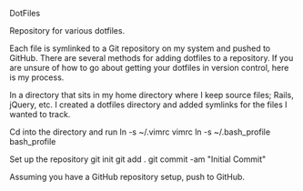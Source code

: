 DotFiles

Repository for various dotfiles.

Each file is symlinked to a Git repository on my system and pushed to GitHub. There are several methods for adding dotfiles to a repository. If you are unsure of how to go about getting your dotfiles in version control, here is my process.

In a directory that sits in my home directory where I keep source files; Rails, jQuery, etc. I created a dotfiles directory and added symlinks for the files I wanted to track.

Cd into the directory and run
    ln -s ~/.vimrc vimrc
    ln -s ~/.bash_profile bash_profile

Set up the repository
    git init
    git add .
    git commit -am "Initial Commit"

Assuming you have a GitHub repository setup, push to GitHub.


